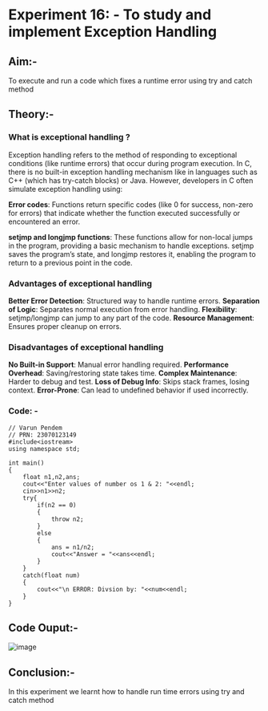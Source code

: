 # Experiment 16: - To study and implement Exception Handling

## Aim:-
To execute and run a code which fixes a runtime error using try and catch method

## Theory:-

### What is exceptional handling ?

Exception handling refers to the method of responding to exceptional conditions (like runtime errors) that occur during program execution.
In C, there is no built-in exception handling mechanism like in languages such as C++ (which has try-catch blocks) or Java.
However, developers in C often simulate exception handling using: 

__Error codes__: Functions return specific codes (like 0 for success, non-zero for errors) that indicate whether the function executed successfully or encountered an error.

__setjmp and longjmp functions__: These functions allow for non-local jumps in the program, providing a basic mechanism to handle exceptions. 
setjmp saves the program’s state, and longjmp restores it, enabling the program to return to a previous point in the code.

### Advantages of exceptional handling
__Better Error Detection__: Structured way to handle runtime errors.
__Separation of Logic__: Separates normal execution from error handling.
__Flexibility__: setjmp/longjmp can jump to any part of the code.
__Resource Management__: Ensures proper cleanup on errors.

### Disadvantages of exceptional handling 
__No Built-in Support__: Manual error handling required.
__Performance Overhead__: Saving/restoring state takes time.
__Complex Maintenance__: Harder to debug and test.
__Loss of Debug Info__: Skips stack frames, losing context.
__Error-Prone__: Can lead to undefined behavior if used incorrectly.

### Code: -
~~~
// Varun Pendem
// PRN: 23070123149
#include<iostream>
using namespace std;

int main()
{
    float n1,n2,ans;
    cout<<"Enter values of number os 1 & 2: "<<endl;
    cin>>n1>>n2;
    try{
        if(n2 == 0)
        {
            throw n2;
        }
        else
        {
            ans = n1/n2;
            cout<<"Answer = "<<ans<<endl;
        }
    }
    catch(float num)
    {
        cout<<"\n ERROR: Divsion by: "<<num<<endl;
    }
}
~~~


## Code Ouput:-

![image](https://github.com/user-attachments/assets/0ed05f4e-2d88-424c-80b6-41529301c776)


## Conclusion:-
In this experiment we learnt how to handle run time errors using try and catch method
